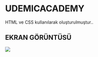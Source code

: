 <h1>UDEMICACADEMY</h1>


HTML ve CSS kullanılarak oluşturulmuştur..

<h2> EKRAN GÖRÜNTÜSÜ </h2>


![](okul.gif)

